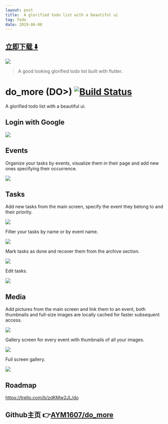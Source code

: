 ```yaml
---
layout: post
title:  A glorified todo list with a beautiful ui
tag: Todo
date: 2019-06-08
---
```


 


## [立即下载 ️⬇️ ](https://codeload.github.com/AYM1607/do_more/zip/master) 
<p-1> 

 
![](https://flutterawesome.com/content/images/2019/06/do_more.jpg)
 
>
> A good looking glorified todo list built with flutter.
>

 
# do_more (DO>) [![Build Status](https://app.bitrise.io/app/11d283a1ca8ed38e/status.svg?token=rbZPQaJTLG1lyzb9cqGQCg)](https://app.bitrise.io/app/11d283a1ca8ed38e)

A glorified todo list with a beautiful ui.

## Login with Google
![](https://j.gifs.com/QnO9J5.gif)

## Events
Organize your tasks by events, visualize them in their page and add new ones specifying their occurrence.

![](https://j.gifs.com/ANm3qj.gif)

## Tasks
Add new tasks from the main screen, specify the event they belong to and their priority.

![](https://j.gifs.com/Mw9381.gif)

Filter your tasks by name or by event name.

![](https://j.gifs.com/QnO9W5.gif)

Mark tasks as done and recover them from the archive section.

![](https://j.gifs.com/k8oqRv.gif)

Edit tasks.

![](https://j.gifs.com/k8oqRJ.gif)

## Media
Add pictures from the main screen and link them to an event, both thumbnails and full-size images are locally cached for faster subsequent access.

![](https://j.gifs.com/wVkJjr.gif)

Gallery screen for every event with thumbnails of all your images.

![](https://j.gifs.com/BNn3gQ.gif)

Full screen gallery.

![](https://j.gifs.com/OMZAJr.gif)

## Roadmap

https://trello.com/b/zdKMw2JL/do


## Github主页 👉[AYM1607/do_more](http://github.com/AYM1607/do_more)